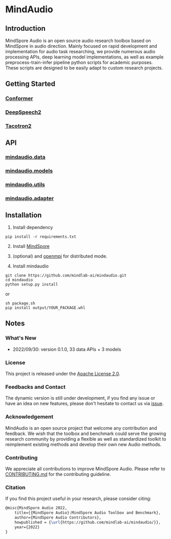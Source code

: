 # MindAudio

## Introduction

MindSpore Audio is an open source audio research toolbox based on MindSpore in audio direction. Mainly focused on rapid development and implementation for audio task researching, we provide numerous audio processing APIs, deep learning model implementations, as well as example preprocess-train-infer pipeline python scripts for academic purposes. These scripts are designed to be easily adapt to custom research projects.

## Getting Started

### [Conformer](/examples/conformer/)
### [DeepSpeech2](/examples/deepspeech2/)
### [Tacotron2](/examples/tacotron2/)

## API

### [mindaudio.data](/mindaudio/data)
### [mindaudio.models](/mindaudio/models)
### [mindaudio.utils](/mindaudio/utils)
### [mindaudio.adapter](/mindaudio/adapter)

## Installation

1. Install dependency
```shell
pip install -r requirements.txt
```

2. Install [MindSpore](https://www.mindspore.cn/install)

3. (optional) and [openmpi](https://www.open-mpi.org/software/ompi/v4.0/) for distributed mode.   

4. Install mindaudio

```shell
git clone https://github.com/mindlab-ai/mindaudio.git
cd mindaudio
python setup.py install
```

or

```shell
sh package.sh
pip install output/YOUR_PACKAGE.whl
```

## Notes

### What's New 

- 2022/09/30: version 0.1.0, 33 data APIs + 3 models

### License

This project is released under the [Apache License 2.0](LICENSE).

### Feedbacks and Contact

The dynamic version is still under development, if you find any issue or have an idea on new features, please don't hesitate to contact us via [issue](https://github.com/mindlab-ai/mindaudio/issues).

### Acknowledgement

MindAudio is an open source project that welcome any contribution and feedback. We wish that the toolbox and benchmark could serve the growing research community by providing a flexible as well as standardized toolkit to reimplement existing methods and develop their own new Audio methods.

### Contributing

We appreciate all contributions to improve MindSpore Audio. Please refer to [CONTRIBUTING.md](CONTRIBUTING.md) for the contributing guideline.

### Citation

If you find this project useful in your research, please consider citing:

```latex
@misc{MindSpore Audio 2022,
    title={{MindSpore Audio}:MindSpore Audio Toolbox and Benchmark},
    author={MindSpore Audio Contributors},
    howpublished = {\url{https://github.com/mindlab-ai/mindaudio/}},
    year={2022}
}
```
